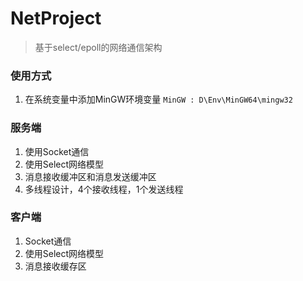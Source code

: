 # NetProject
> 基于select/epoll的网络通信架构

### 使用方式

1. 在系统变量中添加MinGW环境变量 `MinGW : D\Env\MinGW64\mingw32`

### 服务端

1. 使用Socket通信
2. 使用Select网络模型
3. 消息接收缓冲区和消息发送缓冲区
4. 多线程设计，4个接收线程，1个发送线程

### 客户端

1. Socket通信
2. 使用Select网络模型
3. 消息接收缓存区

